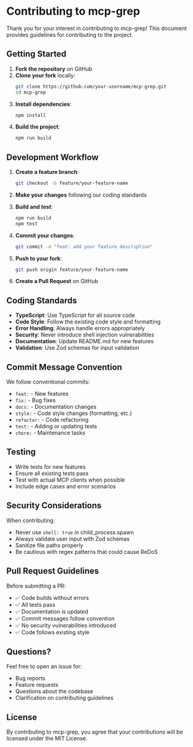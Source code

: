 # Contributing to mcp-grep

Thank you for your interest in contributing to mcp-grep! This document provides guidelines for contributing to the project.

## Getting Started

1. **Fork the repository** on GitHub
2. **Clone your fork** locally:
   ```bash
   git clone https://github.com/your-username/mcp-grep.git
   cd mcp-grep
   ```
3. **Install dependencies**:
   ```bash
   npm install
   ```
4. **Build the project**:
   ```bash
   npm run build
   ```

## Development Workflow

1. **Create a feature branch**:
   ```bash
   git checkout -b feature/your-feature-name
   ```

2. **Make your changes** following our coding standards

3. **Build and test**:
   ```bash
   npm run build
   npm test
   ```

4. **Commit your changes**:
   ```bash
   git commit -m "feat: add your feature description"
   ```

5. **Push to your fork**:
   ```bash
   git push origin feature/your-feature-name
   ```

6. **Create a Pull Request** on GitHub

## Coding Standards

- **TypeScript**: Use TypeScript for all source code
- **Code Style**: Follow the existing code style and formatting
- **Error Handling**: Always handle errors appropriately
- **Security**: Never introduce shell injection vulnerabilities
- **Documentation**: Update README.md for new features
- **Validation**: Use Zod schemas for input validation

## Commit Message Convention

We follow conventional commits:

- `feat:` - New features
- `fix:` - Bug fixes
- `docs:` - Documentation changes
- `style:` - Code style changes (formatting, etc.)
- `refactor:` - Code refactoring
- `test:` - Adding or updating tests
- `chore:` - Maintenance tasks

## Testing

- Write tests for new features
- Ensure all existing tests pass
- Test with actual MCP clients when possible
- Include edge cases and error scenarios

## Security Considerations

When contributing:

- Never use `shell: true` in child_process.spawn
- Always validate user input with Zod schemas
- Sanitize file paths properly
- Be cautious with regex patterns that could cause ReDoS

## Pull Request Guidelines

Before submitting a PR:

- ✅ Code builds without errors
- ✅ All tests pass
- ✅ Documentation is updated
- ✅ Commit messages follow convention
- ✅ No security vulnerabilities introduced
- ✅ Code follows existing style

## Questions?

Feel free to open an issue for:
- Bug reports
- Feature requests
- Questions about the codebase
- Clarification on contributing guidelines

## License

By contributing to mcp-grep, you agree that your contributions will be licensed under the MIT License.
